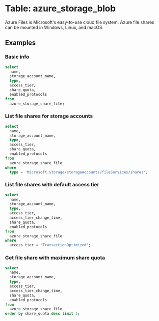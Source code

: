 # Table: azure_storage_blob

Azure Files is Microsoft's easy-to-use cloud file system. Azure file shares can be mounted in Windows, Linux, and macOS.

## Examples

### Basic info

```sql
select
  name,
  storage_account_name,
  type,
  access_tier,
  share_quota,
  enabled_protocols
from
  azure_storage_share_file;
```

### List file shares for storage accounts

```sql
select
  name,
  storage_account_name,
  type,
  access_tier,
  share_quota,
  enabled_protocols
from
  azure_storage_share_file
where
  type = 'Microsoft.Storage/storageAccounts/fileServices/shares';
```

### List file shares with default access tier

```sql
select
  name,
  storage_account_name,
  type,
  access_tier,
  access_tier_change_time,
  share_quota,
  enabled_protocols
from
  azure_storage_share_file
where
  access_tier = 'TransactionOptimized';
```

### Get file share with maximum share quota

```sql
select
  name,
  storage_account_name,
  type,
  access_tier,
  access_tier_change_time,
  share_quota,
  enabled_protocols
from
  azure_storage_share_file
order by share_quota desc limit 1;
```